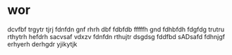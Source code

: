 # wor

dcvfbf
trgytr
tjrj
fdnfdn
gnf
rhrh
dbf
fdbfdb
fffffh
gnd
fdhbfdh
fdgfdg
trutru
rthytrh
hefdrh
sacvsaf
vdxzv
fdnfdn
rthujtr
dsgdsg
fddfbd
sADsafd
fdhnjgf
erhyerh
derhgdr
yjikytjk
